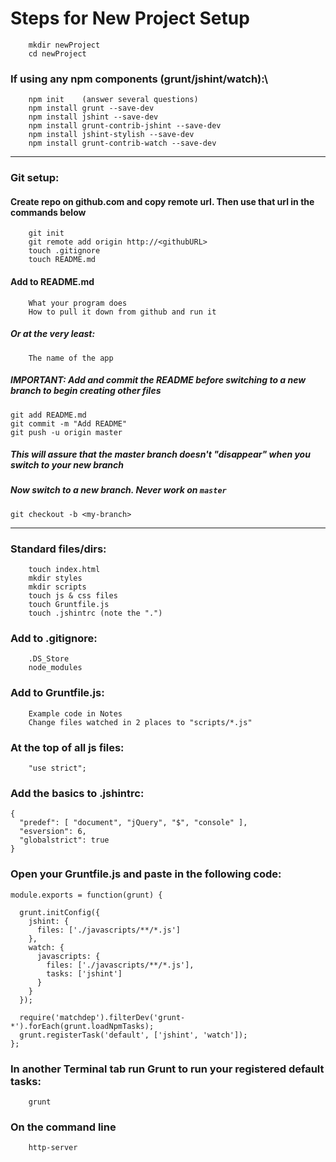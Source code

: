 
# Steps for New Project Setup

```
    mkdir newProject
    cd newProject
```

### If using any npm components (grunt/jshint/watch):\
```
    npm init    (answer several questions)
    npm install grunt --save-dev
    npm install jshint --save-dev
    npm install grunt-contrib-jshint --save-dev
    npm install jshint-stylish --save-dev
    npm install grunt-contrib-watch --save-dev
```
---
### Git setup:
#### Create repo on github.com and copy remote url. Then use that url in the commands below
```
    git init
    git remote add origin http://<githubURL>
    touch .gitignore
    touch README.md
```

#### Add to README.md
```
    What your program does
    How to pull it down from github and run it
```
##### Or at the very least:
```
    The name of the app
```

##### IMPORTANT: Add and commit the README before switching to a new branch to begin creating other files
```
git add README.md
git commit -m "Add README"
git push -u origin master
```
##### This will assure that the master branch doesn't "disappear" when you switch to your new branch
##### Now switch to a new branch. _Never work on `master`_
```
git checkout -b <my-branch>
```
---

### Standard files/dirs:
```
    touch index.html
    mkdir styles
    mkdir scripts
    touch js & css files
    touch Gruntfile.js
    touch .jshintrc (note the ".")
```

### Add to .gitignore:
```
    .DS_Store
    node_modules
```

### Add to Gruntfile.js:
```
    Example code in Notes
    Change files watched in 2 places to "scripts/*.js"
```

### At the top of all js files:
```
    "use strict";
```

### Add the basics to .jshintrc:
```
{
  "predef": [ "document", "jQuery", "$", "console" ],
  "esversion": 6,
  "globalstrict": true
}
```

### Open your Gruntfile.js and paste in the following code:
```
module.exports = function(grunt) {

  grunt.initConfig({
    jshint: {
      files: ['./javascripts/**/*.js']
    },
    watch: {
      javascripts: {
        files: ['./javascripts/**/*.js'],
        tasks: ['jshint']
      }
    }
  });

  require('matchdep').filterDev('grunt-*').forEach(grunt.loadNpmTasks);
  grunt.registerTask('default', ['jshint', 'watch']);
};
```

### In another Terminal tab run Grunt to run your registered default tasks:
```
    grunt
```

### On the command line
```
    http-server
```
